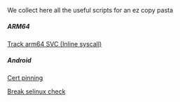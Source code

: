 We collect here all the useful scripts for an ez copy pasta


##### ARM64
[Track arm64 SVC (Inline syscall)](https://github.com/secRet-re/frida-scripts/blob/master/arm64/hook_svc.js)

##### Android
[Cert pinning](https://github.com/secRet-re/frida-scripts/blob/master/android/pinning.js)

[Break selinux check](https://github.com/secRet-re/frida-scripts/blob/master/android/selinux_check.js)

